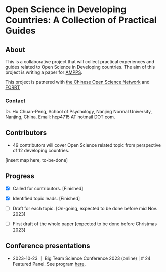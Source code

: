 # Open Science in Developing Countries: A Collection of Practical Guides

## About
This is a collaborative project that will collect practical experiences and guides related to Open Science in Developing countries. The aim of this project is writing a paper for [AMPPS](https://www.psychologicalscience.org/publications/ampps).

This project is patnered with [the Chinese Open Science Network](https://open-sci.cn/) and [FORRT](https://forrt.org/)

### Contact
Dr. Hu Chuan-Peng, School of Psychology, Nanjing Normal University, Nanjing, China. Email: hcp4715 AT hotmail DOT com.

## Contributors

- 49 contributors will cover Open Science related topic from perspective of 12 developing countries.

[insert map here, to-be-done]


## Progress

- [x] Called for contributors. [Finished]

- [x] Identified topic leads. [Finished]

- [ ] Draft for each topic. [On-going, expected to be done before mid Nov. 2023]

- [ ] First draft of the whole paper [expected to be done before Christmas 2023]

## Conference presentations
- 2023-10-23 ｜ Big Team Science Conference 2023 (online) | # 24 Featured Panel. See program [here](https://bigteamscienceconference.github.io/program/).